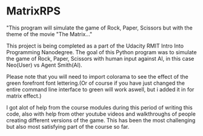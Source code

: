 # MatrixRPS

"This program will simulate the game of Rock, Paper, Scissors but with the theme of the movie "The Matrix..."

This project is being completed as a part of the Udacity RMIT Intro Into Programming Nanodegree. 
The goal of this Python program was to simulate the game of Rock, Paper, Scissors with human input against AI, in this case Neo(User) vs Agent Smith(AI).

Please note that you will need to import colorama to see the effect of the green forefront font lettering.(Or of course if you have just changed the entire command line interface to green will work aswell, but i added it in for matrix effect.)

I got alot of help from the course modules during this period of writing this code, also with help from other youtube videos and walkthroughs of people creating different versions of the game. This has been the most challenging but also most satisfying part of the course so far. 
